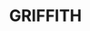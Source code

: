 ---
lastmod: '2025-04-06T06:05:20+00:00'
latitude: -35.330382
layout: suburb
longitude: 149.125739
postcode: '2603'
state: ACT
title: GRIFFITH
url: /act/griffith/
---